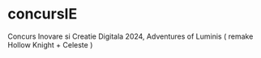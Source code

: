# concursIE
Concurs Inovare si Creatie Digitala 2024, Adventures of Luminis ( remake Hollow Knight + Celeste )
